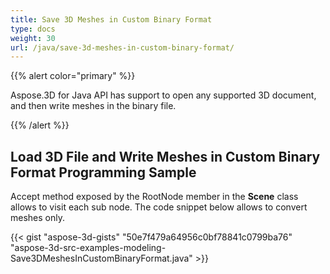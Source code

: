 ```yaml
---
title: Save 3D Meshes in Custom Binary Format
type: docs
weight: 30
url: /java/save-3d-meshes-in-custom-binary-format/
---
```


{{% alert color="primary" %}} 

Aspose.3D for Java API has support to open any supported 3D document, and then write meshes in the binary file.

{{% /alert %}} 
## **Load 3D File and Write Meshes in Custom Binary Format Programming Sample**
Accept method exposed by the RootNode member in the **Scene** class allows to visit each sub node. The code snippet below allows to convert meshes only.

{{< gist "aspose-3d-gists" "50e7f479a64956c0bf78841c0799ba76" "aspose-3d-src-examples-modeling-Save3DMeshesInCustomBinaryFormat.java" >}}
